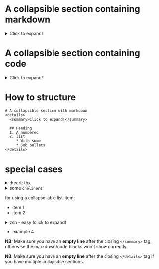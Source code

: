 # A collapsible section containing markdown
<details>
  <summary>Click to expand!</summary>

  ## Heading
  1. A numbered
  2. list
     * With some
     * Sub bullets
</details>

# A collapsible section containing code
<details>
  <summary>Click to expand!</summary>

  ```javascript
    function whatIsLove() {
      console.log('Baby Don't hurt me. Don't hurt me');
      return 'No more';
    }
  ```
</details>

# How to structure
```
# A collapsible section with markdown
<details>
  <summary>Click to expand!</summary>

  ## Heading
  1. A numbered
  2. list
     * With some
     * Sub bullets
</details>
```

# special cases

<details>
<summary>:heart: thx</summary>

![ty](https://camo.githubusercontent.com/4fd95715cff5db944532897c286e526780e90660/68747470733a2f2f6d65646961332e67697068792e636f6d2f6d656469612f53396f4e4743314534325654324a527973762f67697068792e676966)
</details>

<details><summary>some <code>oneliners</code>:</summary>

  ```bash
#!/bin/sh
curl https://www.mankier.com/api/v2/mans/?q="$1"
  ```
</details>

for using a collapse-able list-item:
- item 1
- item 2

 <details><summary>zsh - easy (click to expand)</summary>

  ```zsh
  #!/bin/zsh
  local d="$(date +"%T-%m-%d-%y)"
  curl -sH "Accept: application/vnd.github.v3.star+json" "https://api.github.com/users/tg-z/starred" |\ jq '.' > ~/logs/$d.json
  ```
  `note the newlines and indents`
</details>

- example 4

**NB:** Make sure you have an **empty line** after the closing `</summary>` tag, otherwise the markdown/code blocks won't show correctly.

**NB**: Make sure you have an **empty line** after the closing `</details>` tag if you have multiple collapsible sections.
